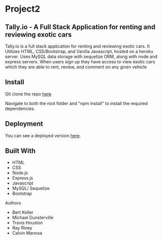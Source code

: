 # Project2


## Tally.io - A Full Stack Application for renting and reviewing exotic cars 

Tally.io is a full stack application for renting and reviewing exotic cars. It Utilizes HTML, CSS/Bootstrap, and Vanilla Javascript, hosted on a heroku server. Uses MySQL data storage with sequelize ORM, along with node and express servers. When users sign up they have access to view exotic cars which they are able to rent, review, and comment on any given vehicle  

## Install

Git clone the repo [here]()

Navigate to both the root folder and  "npm install" to install the required dependencies.


## Deployment
You can see a deployed version [here](https://p0ll-io.herokuapp.com/).

## Built With
* HTML
* CSS
* Node.js
* Express.js
* Javascript
* MySQL/ Sequelize
* Bootstrap

Authors
* Bert Keller
* Michael Dunsterville
* Travis Houston
* Ray Riney
* Calvin Manosa
